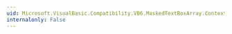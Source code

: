 ```yaml
---
uid: Microsoft.VisualBasic.Compatibility.VB6.MaskedTextBoxArray.ContextMenuStripChanged
internalonly: False
---
```


